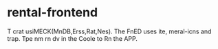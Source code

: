 # rental-frontend
T
crat usiMECK(MnDB,Erss,Rat,Nes).
The FnED uses ite, meral-icns and trap.
Tpe nm rn dv in the Coole to Rn the APP.
